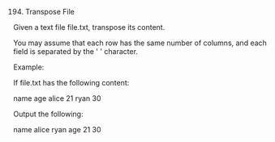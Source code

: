 194. Transpose File

Given a text file file.txt, transpose its content.

You may assume that each row has the same number of columns, and each field is separated by the ' ' character.

Example:

If file.txt has the following content:

name age
alice 21
ryan 30


Output the following:

name alice ryan
age 21 30
